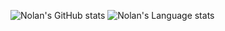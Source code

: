 ![Nolan's GitHub stats](https://github-readme-stats.vercel.app/api?username=nolan01m&show_icons=true&theme=radical)
![Nolan's Language stats](https://github-readme-stats.vercel.app/api/top-langs/?username=nolan01m&show_icons=true&theme=radical)
